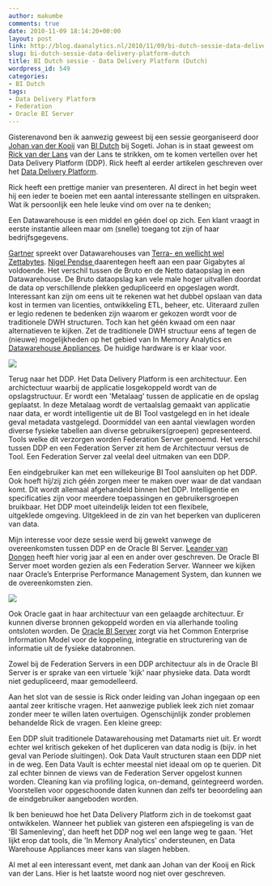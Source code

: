 ```yaml
---
author: makumbe
comments: true
date: 2010-11-09 18:14:20+00:00
layout: post
link: http://blog.daanalytics.nl/2010/11/09/bi-dutch-sessie-data-delivery-platform-dutch/
slug: bi-dutch-sessie-data-delivery-platform-dutch
title: BI Dutch sessie - Data Delivery Platform (Dutch)
wordpress_id: 549
categories:
- BI Dutch
tags:
- Data Delivery Platform
- Federation
- Oracle BI Server
---
```


[](http://obibb.files.wordpress.com/2010/11/oracle_s-enterprise-performance-management-system.png)Gisterenavond ben ik aanwezig geweest bij een sessie georganiseerd door [Johan van der Kooij](http://nl.linkedin.com/in/johanvanderkooij) van [BI Dutch](http://www.linkedin.com/groups?home=&gid=46641&trk=anet_ug_hm) bij Sogeti. Johan is in staat geweest om [Rick van der Lans](http://www.r20.nl/) van der Lans te strikken, om te komen vertellen over het Data Delivery Platform (DDP). Rick heeft al eerder artikelen geschreven over het [Data Delivery Platform](http://www.b-eye-network.com/channels/5087/view/9960).

Rick heeft een prettige manier van presenteren. Al direct in het begin weet hij een ieder te boeien met een aantal interessante stellingen en uitspraken. Wat ik persoonlijk een hele leuke vind om over na te denken;

Een Datawarehouse is een middel en géén doel op zich. Een klant vraagt in eerste instantie alleen maar om (snelle) toegang tot zijn of haar bedrijfsgegevens.

[Gartner](http://www.gartner.com/technology/home.jsp) spreekt over Datawarehouses van [Terra- en wellicht wel Zettabytes](http://nl.wikipedia.org/wiki/Veelvouden_van_bytes). [Nigel Pendse ](http://www.bi-verdict.com/)daarentegen heeft aan een paar Gigabytes al voldoende. Het verschil tussen de Bruto en de Netto dataopslag in een Datawarehouse. De Bruto dataopslag kan vele male hoger uitvallen doordat de data op verschillende plekken gedupliceerd en opgeslagen wordt. Interessant kan zijn om eens uit te rekenen wat het dubbel opslaan van data kost in termen van licenties, ontwikkeling ETL, beheer, etc. Uiteraard zullen er legio redenen te bedenken zijn waarom er gekozen wordt voor de traditionele DWH structuren. Toch kan het géén kwaad om een naar alternatieven te kijken. Zet de traditionele DWH structuur eens af tegen de (nieuwe) mogelijkheden op het gebied van In Memory Analytics en [Datawarehouse Appliances](http://www.beyeresearch.com/executive/4639)[](http://obibb.files.wordpress.com/2010/07/data-delivery-platform-bi-dutch.gif). De huidige hardware is er klaar voor.

[![](http://obibb.files.wordpress.com/2010/07/data-delivery-platform-bi-dutch.gif?w=300)](http://obibb.files.wordpress.com/2010/07/data-delivery-platform-bi-dutch.gif)

Terug naar het DDP. Het Data Delivery Platform is een architectuur. Een archictectuur waarbij de applicatie losgekoppeld wordt van de opslagstructuur. Er wordt een 'Metalaag' tussen de applicatie en de opslag geplaatst. In deze Metalaag wordt de vertaalslag gemaakt van applicatie naar data, er wordt intelligentie uit de BI Tool vastgelegd en in het ideale geval metadata vastgelegd. Doormiddel van een aantal viewlagen worden diverse fysieke tabellen aan diverse gebruikers(groepen) gepresenteerd. Tools welke dit verzorgen worden Federation Server genoemd. Het verschil tussen DDP en een Federation Server zit hem de Architectuur versus de Tool. Een Federation Server zal veelal deel uitmaken van een DDP.

Een eindgebruiker kan met een willekeurige BI Tool aansluiten op het DDP. Ook hoeft hij/zij zich géén zorgen meer te maken over waar de dat vandaan komt. Dit wordt allemaal afgehandeld binnen het DDP. Intelligentie en specificaties zijn voor meerdere toepassingen en gebruikersgroepen bruikbaar. Het DDP moet uiteindelijk leiden tot een flexibele, uitgeklede omgeving. Uitgekleed in de zin van het beperken van dupliceren van data.

Mijn interesse voor deze sessie werd bij gewekt vanwege de overeenkomsten tussen DDP en de Oracle BI Server. [Leander van Dongen](http://leandervandongen.blogspot.com/2009/07/data-delivery-platform-van-rick-van-der.html) heeft hier vorig jaar al een en ander over geschreven. De Oracle BI Server moet worden gezien als een Federation Server. Wanneer we kijken naar Oracle’s Enterprise Performance Management System, dan kunnen we de overeenkomsten zien.

[![](http://obibb.files.wordpress.com/2010/11/oracle_s-enterprise-performance-management-system.png?w=300)](http://obibb.files.wordpress.com/2010/11/oracle_s-enterprise-performance-management-system.png)

Ook Oracle gaat in haar architectuur van een gelaagde architectuur. Er kunnen diverse bronnen gekoppeld worden en via allerhande tooling ontsloten worden. De [Oracle BI Server](http://www.oracle.com/global/nl/bi/oracle_bi_suite.html) zorgt via het Common Enterprise Information Model voor de koppeling, integratie en structurering van de informatie uit de fysieke databronnen.

Zowel bij de Federation Servers in een DDP architectuur als in de Oracle BI Server is er sprake van een virtuele 'kijk' naar physieke data. Data wordt niet gedupliceerd, maar gemodelleerd.

Aan het slot van de sessie is Rick onder leiding van Johan ingegaan op een aantal zeer kritische vragen. Het aanwezige publiek leek zich niet zomaar zonder meer te willen laten overtuigen. Ogenschijnlijk zonder problemen behandelde Rick de vragen. Een kleine greep:

Een DDP sluit traditionele Datawarehousing met Datamarts niet uit. Er wordt echter wel kritisch gekeken of het dupliceren van data nodig is (bijv. in het geval van Periode sluitingen). Ook Data Vault structuren staan een DDP niet in de weg. Een Data Vault is echter meestal niet ideaal om op te querien. Dit zal echter binnen de views van de Federation Server opgelost kunnen worden. Cleaning kan via profiling logica, on-demand, geïntegreerd worden. Voorstellen voor opgeschoonde daten kunnen dan zelfs ter beoordeling aan de eindgebruiker aangeboden worden.

Ik ben benieuwd hoe het Data Delivery Platform zich in de toekomst gaat ontwikkelen. Wanneer het publiek van gisteren een afspiegeling is van de 'BI Samenleving', dan heeft het DDP nog wel een lange weg te gaan. 'Het lijkt erop dat tools, die 'In Memory Analytics' ondersteunen, en Data Warehouse Appliances meer kans van slagen hebben.

Al met al een interessant event, met dank aan Johan van der Kooij en Rick van der Lans. Hier is het laatste woord nog niet over geschreven.

**_[](http://www.r20.nl/)_**
